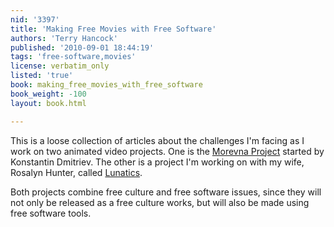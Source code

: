 ```yaml
---
nid: '3397'
title: 'Making Free Movies with Free Software'
authors: 'Terry Hancock'
published: '2010-09-01 18:44:19'
tags: 'free-software,movies'
license: verbatim_only
listed: 'true'
book: making_free_movies_with_free_software
book_weight: -100
layout: book.html

---
```

This is a loose collection of articles about the challenges I'm facing as I work on two animated video projects. One is the [Morevna Project](http://www.morevnaproject.org) started by Konstantin Dmitriev. The other is a project I'm working on with my wife, Rosalyn Hunter, called [Lunatics](http://lunatics.tv).

Both projects combine free culture and free software issues, since they will not only be released as a free culture works, but will also be made using free software tools.